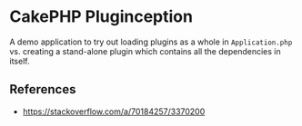 # CakePHP Pluginception

A demo application to try out loading plugins as a whole in `Application.php` vs. creating a stand-alone plugin which contains all the dependencies in itself.

## References

- https://stackoverflow.com/a/70184257/3370200

